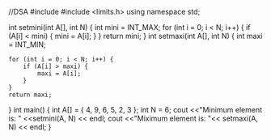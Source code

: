 //DSA
#include <iostream>
#include <limits.h>
using namespace std;

int setmini(int A[], int N)
{
    int mini = INT_MAX;
    for (int i = 0; i < N; i++) {
        if (A[i] < mini) {
            mini = A[i];
        }
    }
    return mini;
}
int setmaxi(int A[], int N)
{
    int maxi = INT_MIN;

    for (int i = 0; i < N; i++) {
        if (A[i] > maxi) {
            maxi = A[i];
        }
    }
    return maxi;
}
int main()
{
    int A[] = { 4, 9, 6, 5, 2, 3 };
    int N = 6;
    cout <<"Minimum element is: " <<setmini(A, N) << endl;
    cout <<"Miximum  element is: "<< setmaxi(A, N) << endl;
}
